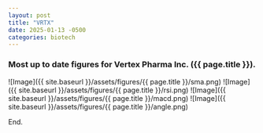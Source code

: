 ```yaml
---
layout: post
title: "VRTX"
date: 2025-01-13 -0500
categories: biotech
---
```


### Most up to date figures for Vertex Pharma Inc. ({{ page.title }}).

![Image]({{ site.baseurl }}/assets/figures/{{ page.title }}/sma.png)
![Image]({{ site.baseurl }}/assets/figures/{{ page.title }}/rsi.png)
![Image]({{ site.baseurl }}/assets/figures/{{ page.title }}/macd.png)
![Image]({{ site.baseurl }}/assets/figures/{{ page.title }}/angle.png)

End.

